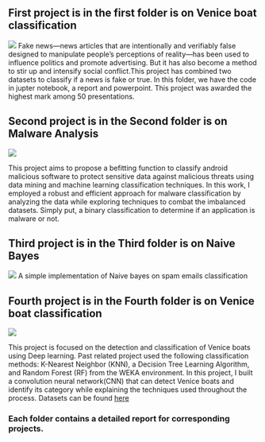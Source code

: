 ## First project is in the first folder is on Venice boat classification
![](https://github.com/oluwayetty/malware-analysis/blob/master/fakenews.jpg)
Fake news—news articles that are intentionally and verifiably false designed to manipulate people’s perceptions of reality—has been used to influence
politics and promote advertising. But it has also become a method to stir up and intensify social conflict.This project has combined two datasets to classify if a news is fake or true. In this folder, we have the code in jupter notebook, a report and powerpoint. This project was awarded the highest mark among 50 presentations.

## Second project is in the Second folder is on Malware Analysis
![](https://github.com/oluwayetty/malware-analysis/blob/master/malware%20.jpg)

This project aims to propose a befitting function to classify android malicious software to protect sensitive data against malicious threats using data mining and machine learning classification
techniques. In this work, I employed a robust and efficient approach for malware classification by analyzing the data while exploring techniques to combat the imbalanced datasets. Simply put, a
binary classification to determine if an application is malware or not.

## Third project is in the Third folder is on Naive Bayes
![](https://github.com/oluwayetty/malware-analysis/blob/master/naive.png)
A simple implementation of Naive bayes on spam emails classification

## Fourth project is in the Fourth folder is on Venice boat classification
![](https://github.com/oluwayetty/malware-analysis/blob/master/venice.jpg)

This project is focused on the detection and classification of Venice boats using Deep learning. Past related project used the following classification methods: K-Nearest Neighbor (KNN), a Decision Tree Learning Algorithm, and Random Forest (RF) from
the WEKA environment. In this project, I built a convolution neural network(CNN) that can detect Venice boats and identify its category while explaining the techniques used throughout the process. Datasets can be found [here](http://users.diag.uniroma1.it/bloisi/papers/bloisi-vrs2015-draft.pdf)

### Each folder contains a detailed report for corresponding projects.
